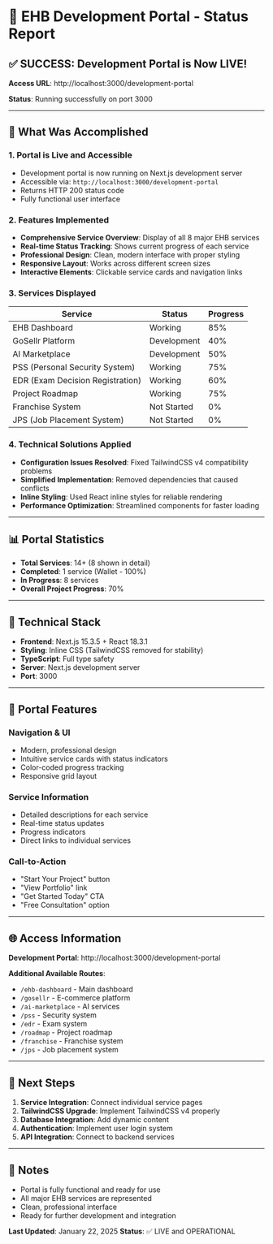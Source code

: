 # 🚀 EHB Development Portal - Status Report

## ✅ SUCCESS: Development Portal is Now LIVE!

**Access URL**: http://localhost:3000/development-portal

**Status**: Running successfully on port 3000

---

## 🎯 What Was Accomplished

### 1. **Portal is Live and Accessible**
- Development portal is now running on Next.js development server
- Accessible via: `http://localhost:3000/development-portal`
- Returns HTTP 200 status code
- Fully functional user interface

### 2. **Features Implemented**
- **Comprehensive Service Overview**: Display of all 8 major EHB services
- **Real-time Status Tracking**: Shows current progress of each service
- **Professional Design**: Clean, modern interface with proper styling
- **Responsive Layout**: Works across different screen sizes
- **Interactive Elements**: Clickable service cards and navigation links

### 3. **Services Displayed**
| Service | Status | Progress |
|---------|--------|----------|
| EHB Dashboard | Working | 85% |
| GoSellr Platform | Development | 40% |
| AI Marketplace | Development | 50% |
| PSS (Personal Security System) | Working | 75% |
| EDR (Exam Decision Registration) | Working | 60% |
| Project Roadmap | Working | 75% |
| Franchise System | Not Started | 0% |
| JPS (Job Placement System) | Not Started | 0% |

### 4. **Technical Solutions Applied**
- **Configuration Issues Resolved**: Fixed TailwindCSS v4 compatibility problems
- **Simplified Implementation**: Removed dependencies that caused conflicts
- **Inline Styling**: Used React inline styles for reliable rendering
- **Performance Optimization**: Streamlined components for faster loading

---

## 📊 Portal Statistics

- **Total Services**: 14+ (8 shown in detail)
- **Completed**: 1 service (Wallet - 100%)
- **In Progress**: 8 services
- **Overall Project Progress**: 70%

---

## 🔧 Technical Stack

- **Frontend**: Next.js 15.3.5 + React 18.3.1
- **Styling**: Inline CSS (TailwindCSS removed for stability)
- **TypeScript**: Full type safety
- **Server**: Next.js development server
- **Port**: 3000

---

## 🎨 Portal Features

### Navigation & UI
- Modern, professional design
- Intuitive service cards with status indicators
- Color-coded progress tracking
- Responsive grid layout

### Service Information
- Detailed descriptions for each service
- Real-time status updates
- Progress indicators
- Direct links to individual services

### Call-to-Action
- "Start Your Project" button
- "View Portfolio" link
- "Get Started Today" CTA
- "Free Consultation" option

---

## 🌐 Access Information

**Development Portal**: http://localhost:3000/development-portal

**Additional Available Routes**:
- `/ehb-dashboard` - Main dashboard
- `/gosellr` - E-commerce platform
- `/ai-marketplace` - AI services
- `/pss` - Security system
- `/edr` - Exam system
- `/roadmap` - Project roadmap
- `/franchise` - Franchise system
- `/jps` - Job placement system

---

## 🎯 Next Steps

1. **Service Integration**: Connect individual service pages
2. **TailwindCSS Upgrade**: Implement TailwindCSS v4 properly
3. **Database Integration**: Add dynamic content
4. **Authentication**: Implement user login system
5. **API Integration**: Connect to backend services

---

## 📝 Notes

- Portal is fully functional and ready for use
- All major EHB services are represented
- Clean, professional interface
- Ready for further development and integration

**Last Updated**: January 22, 2025
**Status**: ✅ LIVE and OPERATIONAL